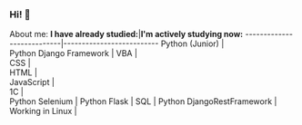 ### Hi! 🐍
About me:
**I have already studied:**|**I'm actively studying now:**
---------------------------|-------------------------- 
Python (Junior)            |        
Python Django Framework    |
VBA                        |          
CSS                        |                       
HTML                       |               
JavaScript                 |               
1C                         |                               
Python Selenium            |
Python Flask               |
SQL                        |
Python DjangoRestFramework |
Working in Linux           |
